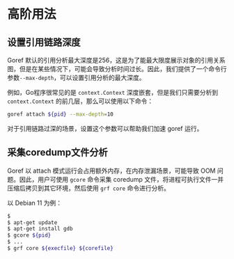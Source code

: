 # 高阶用法

## 设置引用链路深度

Goref 默认的引用分析最大深度是256，这是为了能最大限度展示对象的引用关系图，但是在某些情况下，可能会导致分析时间过长。因此，我们提供了一个命令行参数`--max-depth`，可以设置引用分析的最大深度。

例如，Go程序很常见的是 `context.Context` 深度嵌套，但是我们只需要分析到 `context.Context` 的前几层，那么可以使用以下命令：

```bash
goref attach ${pid} --max-depth=10
```

对于引用链路过深的场景，设置这个参数可以帮助我们加速 goref 运行。

## 采集coredump文件分析

Goref 以 attach 模式运行会占用额外内存，在内存泄漏场景，可能导致 OOM 问题。因此，用户可使用 `gcore` 命令采集 coredump 文件，将进程可执行文件一并压缩后拷贝到其它环境，然后使用 `grf core` 命令进行分析。

以 Debian 11 为例：
```bash
$ 
$ apt-get update
$ apt-get install gdb
$ gcore ${pid}
$ ...
$ grf core ${execfile} ${corefile}
```
